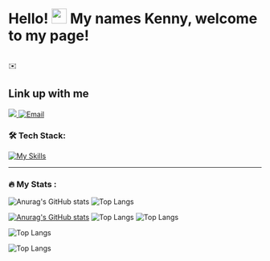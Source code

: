 </div>
  <h1>
  Hello! <img src="https://media.giphy.com/media/hvRJCLFzcasrR4ia7z/giphy.gif" width="30px"/> My names Kenny, welcome to my page!
  </h1>
</div>

<img src="https://komarev.com/ghpvc/?username=kenmain5&style=flat-square&color=blue" alt=""/>


:envelope: <h2>Link up with me</h2>
<div>
  <a href="https://www.linkedin.com/in/kennetharguelles/">
    <img src="https://img.shields.io/badge/LinkedIn-0077B5?style=for-the-badge&logo=linkedin&logoColor=white">
  </a>
  <a href="kennyize15@gmail.com">
    <img src="https://img.shields.io/badge/Gmail-D14836?style=for-the-badge&logo=gmail&logoColor=white" alt="Email">
  </a>
</div>


### :hammer_and_wrench: Tech Stack:
[![My Skills](https://skillicons.dev/icons?i=react,express,nodejs,js,html,css,sass,tailwind,mysql,postgres,mongodb,git,aws,jquery,jest,redux,vite,vim,vercel,vscode,babel,supabase,postman&perline=10	)](https://skillicons.dev)

---






### :fire: My Stats :

![Anurag's GitHub stats](https://github-readme-stats.vercel.app/apiKenMain5anuraghazra&show_icons=true&theme=transparent)
![Top Langs](https://github-readme-stats.vercel.app/api/top-langs/KenMain5anuraghazra&layout=compact)

[![Anurag's GitHub stats](https://github-readme-stats.vercel.app/apiKenMain5anuraghazra)](https://github.com/anuraghazra/github-readme-stats)
![Top Langs](https://github-readme-stats.vercel.app/api/top-langs/kenmain5anuraghazra&size_weight=0.5&count_weight=0.5)
 ![Top Langs](https://github-readme-stats.vercel.app/api/top-langs/KenMain5anuraghazra&hide_progress=true)

  ![Top Langs](https://github-readme-stats.vercel.app/api/top-langs/KenMain5anuraghazra&hide_progress=true)

   ![Top Langs](https://github-readme-stats.vercel.app/api/top-langs/KenMain5anuraghazra&hide_progress=true)

   
